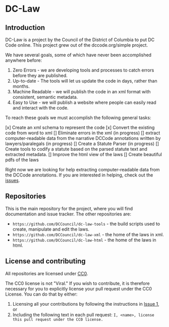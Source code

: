 # DC-Law

## Introduction

DC-Law is a project by the Council of the District of Columbia to put DC Code online. This project grew out of the dccode.org/simple project.

We have several goals, some of which have never been accomplished anywhere before:

1. Zero Errors - we are developing tools and processes to catch errors before they are published.
1. Up-to-date - The tools will let us update the code in days, rather than months.
1. Machine Readable - we will publish the code in an xml format with consistent, semantic metadata.
1. Easy to Use - we will publish a website where people can easily read and interact with the code.

To reach these goals we must accomplish the following general tasks:

[x] Create an xml schema to represent the code
[x] Convert the existing code from word to xml
[] Eliminate errors in the xml (in progress)
[] extract computer-readable data from the narrative DCCode annotations written by lawyers/paralegals (in progress)
[] Create a Statute Parser (in progress)
[] Create tools to codify a statute based on the parsed statute text and extracted metadata.
[] Improve the html view of the laws
[] Create beautiful pdfs of the laws

Right now we are looking for help extracting computer-readable data from the DCCode annotations. If you are interested in helping, check out the [issues](https://github.com/DCCouncil/dc-law/issues).

## Repositories
This is the main repository for the project,
where you will find documentation and issue tracker.
The other repositories are:

* `https://github.com/DCCouncil/dc-law-tools` - the build scripts used to create, manipulate and edit the laws.
* `https://github.com/DCCouncil/dc-law-xml` - the home of the laws in xml.
* `https://github.com/DCCouncil/dc-law-html` - the home of the laws in html.

## License and contributing
All repositories are licensed under [CC0](https://creativecommons.org/publicdomain/zero/1.0/).

The CC0 license is not "Viral." If you wish to contribute, it is therefore necessary for you to explicitly license your pull request under the CC0 License. You can do that by either:

1. Licensing all your contributions by following the instructions in [Issue 1](https://github.com/DCCouncil/dc-law/issues/1), or
1. Including the following text in each pull request: `I, <name>, license this pull request under the CC0 license.`

